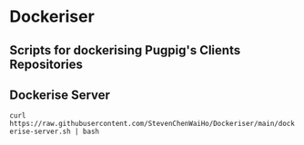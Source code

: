 # Dockeriser
## Scripts for dockerising Pugpig's Clients Repositories

## Dockerise Server
`curl https://raw.githubusercontent.com/StevenChenWaiHo/Dockeriser/main/dockerise-server.sh | bash`